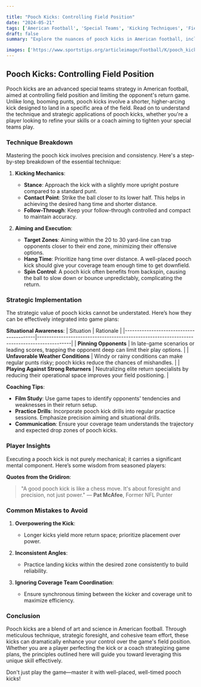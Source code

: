 ```yaml
---

title: "Pooch Kicks: Controlling Field Position"
date: "2024-05-21"
tags: ['American Football', 'Special Teams', 'Kicking Techniques', 'Field Position', 'Strategy', 'Coaching', 'Player Tips', 'Game Management']
draft: false
summary: "Explore the nuances of pooch kicks in American football, including tactical execution, aiming for specific field areas, and minimizing return threats."

images: ['https://www.sportstips.org/articleimage/Football/K/pooch_kicks_controlling_field_position.webp']
---
```


## Pooch Kicks: Controlling Field Position

Pooch kicks are an advanced special teams strategy in American football, aimed at controlling field position and limiting the opponent's return game. Unlike long, booming punts, pooch kicks involve a shorter, higher-arcing kick designed to land in a specific area of the field. Read on to understand the technique and strategic applications of pooch kicks, whether you're a player looking to refine your skills or a coach aiming to tighten your special teams play.

### **Technique Breakdown**

Mastering the pooch kick involves precision and consistency. Here's a step-by-step breakdown of the essential technique:

1. **Kicking Mechanics**:
    - **Stance**: Approach the kick with a slightly more upright posture compared to a standard punt.
    - **Contact Point**: Strike the ball closer to its lower half. This helps in achieving the desired hang time and shorter distance.
    - **Follow-Through**: Keep your follow-through controlled and compact to maintain accuracy.

2. **Aiming and Execution**:
    - **Target Zones**: Aiming within the 20 to 30 yard-line can trap opponents closer to their end zone, minimizing their offensive options.
    - **Hang Time**: Prioritize hang time over distance. A well-placed pooch kick should give your coverage team enough time to get downfield.
    - **Spin Control**: A pooch kick often benefits from backspin, causing the ball to slow down or bounce unpredictably, complicating the return.

### **Strategic Implementation**

The strategic value of pooch kicks cannot be understated. Here’s how they can be effectively integrated into game plans:

**Situational Awareness**:
| Situation                               | Rationale                                                                                  |
|-----------------------------------------|--------------------------------------------------------------------------------------------|
| **Pinning Opponents**                   | In late-game scenarios or leading scores, trapping the opponent deep can limit their play options. |
| **Unfavorable Weather Conditions**      | Windy or rainy conditions can make regular punts risky; pooch kicks reduce the chances of mishandles. |
| **Playing Against Strong Returners**    | Neutralizing elite return specialists by reducing their operational space improves your field positioning. |

**Coaching Tips**:
- **Film Study**: Use game tapes to identify opponents' tendencies and weaknesses in their return setup.
- **Practice Drills**: Incorporate pooch kick drills into regular practice sessions. Emphasize precision aiming and situational drills.
- **Communication**: Ensure your coverage team understands the trajectory and expected drop zones of pooch kicks.

### **Player Insights**

Executing a pooch kick is not purely mechanical; it carries a significant mental component. Here’s some wisdom from seasoned players:

**Quotes from the Gridiron**:
> "A good pooch kick is like a chess move. It's about foresight and precision, not just power." — **Pat McAfee**, Former NFL Punter

### **Common Mistakes to Avoid**

1. **Overpowering the Kick**:
   - Longer kicks yield more return space; prioritize placement over power.
  
2. **Inconsistent Angles**:
   - Practice landing kicks within the desired zone consistently to build reliability.

3. **Ignoring Coverage Team Coordination**:
   - Ensure synchronous timing between the kicker and coverage unit to maximize efficiency.

### **Conclusion**

Pooch kicks are a blend of art and science in American football. Through meticulous technique, strategic foresight, and cohesive team effort, these kicks can dramatically enhance your control over the game's field position. Whether you are a player perfecting the kick or a coach strategizing game plans, the principles outlined here will guide you toward leveraging this unique skill effectively.

Don't just play the game—master it with well-placed, well-timed pooch kicks!